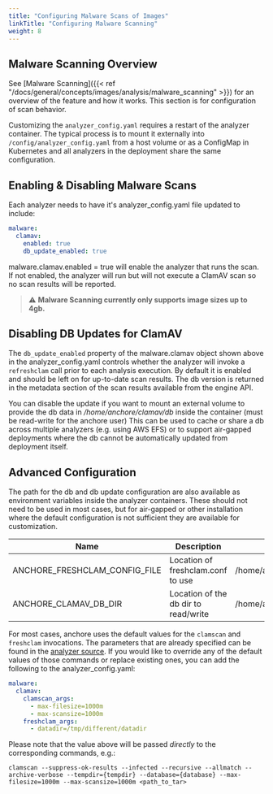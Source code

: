 ```yaml
---
title: "Configuring Malware Scans of Images"
linkTitle: "Configuring Malware Scanning"
weight: 8
---
```


## Malware Scanning Overview

See [Malware Scanning]({{< ref "/docs/general/concepts/images/analysis/malware_scanning" >}}) for an overview of the feature and how it works. This section is for configuration of scan behavior.

Customizing the `analyzer_config.yaml` requires a restart of the analyzer container. The typical process is to mount it externally into `/config/analyzer_config.yaml` from a host volume or as a ConfigMap in Kubernetes and
all analyzers in the deployment share the same configuration.

## Enabling & Disabling Malware Scans

Each analyzer needs to have it's analyzer_config.yaml file updated to include:
```yaml
malware:
  clamav:
    enabled: true
    db_update_enabled: true
```

malware.clamav.enabled = true will enable the analyzer that runs the scan. If not enabled, the analyzer will run but will not execute a ClamAV scan so no scan results
will be reported.

> :warning: **Malware Scanning currently only supports image sizes up to 4gb.** 

## Disabling DB Updates for ClamAV

The `db_update_enabled` property of the malware.clamav object shown above in the analyzer_config.yaml controls whether the analyzer will invoke a `refreshclam` call prior to each
analysis execution. By default it is enabled and should be left on for up-to-date scan results. The db version is returned in the metadata section of the scan results available from the engine API.

You can disable the update if you want to mount an external volume to provide the db data in _/home/anchore/clamav/db_ inside the container (must be read-write for the anchore user) This can be used
to cache or share a db across multiple analyzers (e.g. using AWS EFS) or to support air-gapped deployments where the db cannot be automatically updated from deployment itself.

## Advanced Configuration

The path for the db and db update configuration are also available as environment variables inside the analyzer containers. These should not need to be used in most cases, but 
for air-gapped or other installation where the default configuration is not sufficient they are available for customization.

| Name                             | Description                               | Default |
|----------------------------------|-------------------------------------------|---------|
| ANCHORE_FRESHCLAM_CONFIG_FILE    | Location of freshclam.conf to use         | /home/anchore/clamav/freshclam.conf |
| ANCHORE_CLAMAV_DB_DIR            | Location of the db dir to read/write      | /home/anchore/clamav/db |

For most cases, anchore uses the default values for the `clamscan` and `freshclam` invocations. The parameters that are already specified
can be found in the [analyzer source](https://github.com/anchore/anchore-engine/blob/master/anchore_engine/analyzers/malware.py).
If you would like to override any of the default values of those commands or replace existing ones, you can add the following to the analyzer_config.yaml:
```yaml
malware:
  clamav:
    clamscan_args:
      - max-filesize=1000m
      - max-scansize=1000m
    freshclam_args:
      - datadir=/tmp/different/datadir
```
Please note that the value above will be passed _directly_ to the corresponding commands, e.g.:
```shell script
clamscan --suppress-ok-results --infected --recursive --allmatch --archive-verbose --tempdir={tempdir} --database={database} --max-filesize=1000m --max-scansize=1000m <path_to_tar>
```
